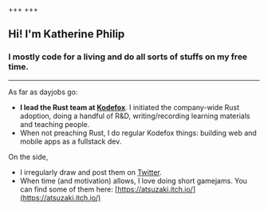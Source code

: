 +++
+++

## Hi! I'm Katherine Philip

### I mostly code for a living and do all sorts of stuffs on my free time.
---
As far as dayjobs go:
- **I lead the Rust team at [Kodefox](https://kodefox.com/)**. I initiated the company-wide Rust adoption, doing a handful of R&D, writing/recording learning materials and teaching people.
- When not preaching Rust, I do regular Kodefox things: building web and mobile apps as a fullstack dev.

On the side,
- I irregularly draw and post them on [Twitter](https://twitter.com/atsuzakii). 
- When time (and motivation) allows, I love doing short gamejams. You can find some of them here: [https://atsuzaki.itch.io/](https://atsuzaki.itch.io/)
